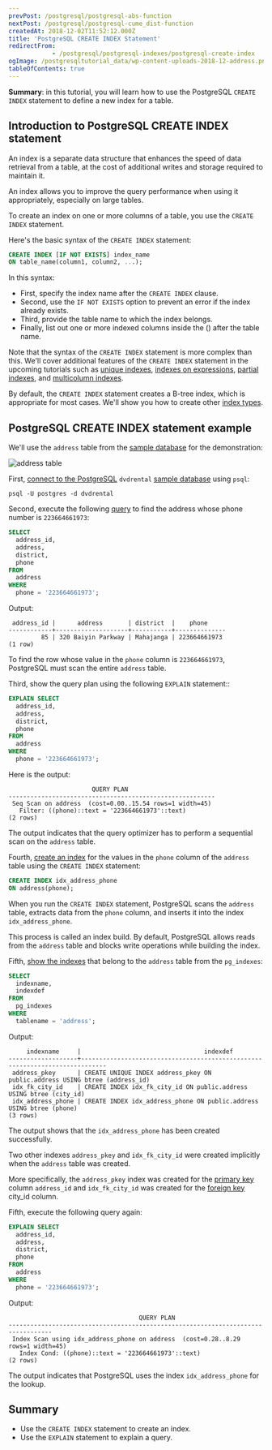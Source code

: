 ```yaml
---
prevPost: /postgresql/postgresql-abs-function
nextPost: /postgresql/postgresql-cume_dist-function
createdAt: 2018-12-02T11:52:12.000Z
title: 'PostgreSQL CREATE INDEX Statement'
redirectFrom: 
            - /postgresql/postgresql-indexes/postgresql-create-index
ogImage: /postgresqltutorial_data/wp-content-uploads-2018-12-address.png
tableOfContents: true
---
```


**Summary**: in this tutorial, you will learn how to use the PostgreSQL `CREATE INDEX` statement to define a new index for a table.

## Introduction to PostgreSQL CREATE INDEX statement

An index is a separate data structure that enhances the speed of data retrieval from a table, at the cost of additional writes and storage required to maintain it.

An index allows you to improve the query performance when using it appropriately, especially on large tables.

To create an index on one or more columns of a table, you use the `CREATE INDEX` statement.

Here's the basic syntax of the `CREATE INDEX` statement:

```sql
CREATE INDEX [IF NOT EXISTS] index_name
ON table_name(column1, column2, ...);
```

In this syntax:

- First, specify the index name after the `CREATE INDEX` clause.
- Second, use the `IF NOT EXISTS` option to prevent an error if the index already exists.
- Third, provide the table name to which the index belongs.
- Finally, list out one or more indexed columns inside the () after the table name.

Note that the syntax of the `CREATE INDEX` statement is more complex than this. We'll cover additional features of the `CREATE INDEX` statement in the upcoming tutorials such as [unique indexes](/postgresql/postgresql-indexes/postgresql-unique-index), [indexes on expressions](/postgresql/postgresql-indexes/postgresql-index-on-expression), [partial indexes](/postgresql/postgresql-indexes/postgresql-partial-index), and [multicolumn indexes](/postgresql/postgresql-indexes/postgresql-multicolumn-indexes).

By default, the `CREATE INDEX` statement creates a B-tree index, which is appropriate for most cases. We'll show you how to create other [index types](/postgresql/postgresql-indexes/postgresql-index-types).

## PostgreSQL CREATE INDEX statement example

We'll use the `address` table from the [sample database](/postgresql/postgresql-getting-started/postgresql-sample-database) for the demonstration:

![address table](/postgresqltutorial_data/wp-content-uploads-2018-12-address.png)

First, [connect to the PostgreSQL](/postgresql/postgresql-getting-started/connect-to-postgresql-database) `dvdrental` [sample database](/postgresql/postgresql-getting-started/postgresql-sample-database) using `psql`:

```
psql -U postgres -d dvdrental
```

Second, execute the following [query](/postgresql/postgresql-select) to find the address whose phone number is `223664661973`:

```sql
SELECT
  address_id,
  address,
  district,
  phone
FROM
  address
WHERE
  phone = '223664661973';
```

Output:

```
 address_id |      address       | district  |    phone
------------+--------------------+-----------+--------------
         85 | 320 Baiyin Parkway | Mahajanga | 223664661973
(1 row)
```

To find the row whose value in the `phone` column is `223664661973`, PostgreSQL must scan the entire `address` table.

Third, show the query plan using the following `EXPLAIN` statement::

```sql
EXPLAIN SELECT
  address_id,
  address,
  district,
  phone
FROM
  address
WHERE
  phone = '223664661973';
```

Here is the output:

```
                       QUERY PLAN
---------------------------------------------------------
 Seq Scan on address  (cost=0.00..15.54 rows=1 width=45)
   Filter: ((phone)::text = '223664661973'::text)
(2 rows)
```

The output indicates that the query optimizer has to perform a sequential scan on the `address` table.

Fourth, [create an index](/postgresql/postgresql-indexes/postgresql-create-index) for the values in the `phone` column of the `address` table using the `CREATE INDEX` statement:

```sql
CREATE INDEX idx_address_phone
ON address(phone);
```

When you run the `CREATE INDEX` statement, PostgreSQL scans the `address` table, extracts data from the `phone` column, and inserts it into the index `idx_address_phone`.

This process is called an index build. By default, PostgreSQL allows reads from the `address` table and blocks write operations while building the index.

Fifth, [show the indexes](/postgresql/postgresql-indexes/postgresql-list-indexes) that belong to the `address` table from the `pg_indexes`:

```sql
SELECT
  indexname,
  indexdef
FROM
  pg_indexes
WHERE
  tablename = 'address';
```

Output:

```
     indexname     |                                  indexdef
-------------------+-----------------------------------------------------------------------------
 address_pkey      | CREATE UNIQUE INDEX address_pkey ON public.address USING btree (address_id)
 idx_fk_city_id    | CREATE INDEX idx_fk_city_id ON public.address USING btree (city_id)
 idx_address_phone | CREATE INDEX idx_address_phone ON public.address USING btree (phone)
(3 rows)
```

The output shows that the `idx_address_phone` has been created successfully.

Two other indexes `address_pkey` and `idx_fk_city_id` were created implicitly when the `address` table was created.

More specifically, the `address_pkey` index was created for the [primary key](/postgresql/postgresql-primary-key) column `address_id` and `idx_fk_city_id` was created for the [foreign key](/postgresql/postgresql-tutorial/postgresql-foreign-key) city_id column.

Fifth, execute the following query again:

```sql
EXPLAIN SELECT
  address_id,
  address,
  district,
  phone
FROM
  address
WHERE
  phone = '223664661973';
```

Output:

```
                                    QUERY PLAN
----------------------------------------------------------------------------------
 Index Scan using idx_address_phone on address  (cost=0.28..8.29 rows=1 width=45)
   Index Cond: ((phone)::text = '223664661973'::text)
(2 rows)
```

The output indicates that PostgreSQL uses the index `idx_address_phone` for the lookup.

## Summary

- Use the `CREATE INDEX` statement to create an index.
- Use the `EXPLAIN` statement to explain a query.
